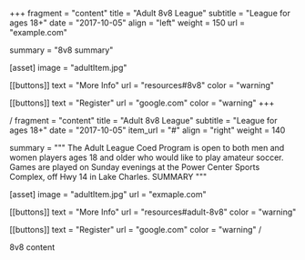 +++
fragment = "content"
title = "Adult 8v8 League"
subtitle = "League for ages 18+"
date = "2017-10-05"
align = "left"
weight = 150
url = "example.com"

summary = "8v8 summary"

[asset]
  image = "adultItem.jpg"

[[buttons]]
  text = "More Info"
  url = "resources#8v8"
  color = "warning"

[[buttons]]
  text = "Register"
  url = "google.com"
  color = "warning"
+++

/
fragment = "content"
title = "Adult 8v8 League"
subtitle = "League for ages 18+"
date = "2017-10-05"
item_url = "#"
align = "right"
weight = 140

summary = """
The Adult League Coed Program is open to both men and women players ages 18 and older who would like to play amateur soccer. Games are played on Sunday evenings at the Power Center Sports Complex, off Hwy 14 in Lake Charles. SUMMARY
"""

[asset]
  image = "adultItem.jpg"
  url = "exmaple.com"

[[buttons]]
  text = "More Info"
  url = "resources#adult-8v8"
  color = "warning"

[[buttons]]
  text = "Register"
  url = "google.com"
  color = "warning"
/

8v8 content